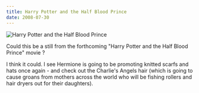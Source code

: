 ```yaml
---
title: Harry Potter and the Half Blood Prince
date: 2008-07-30
---
```


![Harry Potter and the Half Blood Prince](https://source.unsplash.com/dUPDhdeCN84/1600x900)

Could this be a still from the forthcoming "Harry Potter and the Half Blood Prince" movie ?

I think it could. I see Hermione is going to be promoting knitted scarfs and hats once again - and check out the Charlie's Angels hair (which is going to cause groans from mothers across the world who will be fishing rollers and hair dryers out for their daughters).